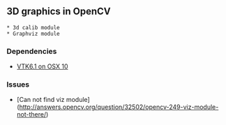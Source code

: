 ## 3D graphics in OpenCV
```
* 3d calib module
* Graphviz module
```

### Dependencies

* [VTK6.1 on OSX 10](http://stackoverflow.com/questions/17329258/how-to-install-vtk-6-1-for-osx-10-8-with-cocoa-xcode-support)


### Issues
* [Can not find viz module] (http://answers.opencv.org/question/32502/opencv-249-viz-module-not-there/)